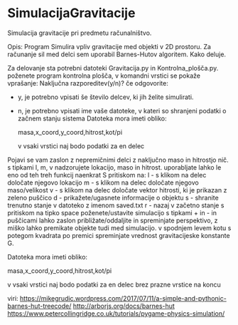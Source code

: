 # SimulacijaGravitacije
Simulacija gravitacije pri predmetu računalništvo.

Opis:
Program Simulira vpliv gravitacije med objekti v 2D prostoru. Za računanje sil med delci sem uporabil Barnes-Hutov algoritem.
Kako deluje.

Za delovanje sta potrebni datoteki Gravitacija.py in Kontrolna_plošča.py. 
poženete program kontrolna plošča, v komandni vrstici se pokaže vprašanje: Naključna razporeditev(y/n)?
če odgovorite:
- y, je potrebno vpisati še število delcev, ki jih želite simulirati. 
- n, je potrebno vpisati ime vaše datoteke, v kateri so shranjeni podatki o začnem stanju sistema
    Datoteka mora imeti obliko:

    masa,x_coord,y_coord,hitrost,kot/pi

    v vsaki vrstici naj bodo podatki za en delec

Pojavi se vam zaslon z nepremičnimi delci z naključno maso in hitrostjo nič.
s tipkami l, m, v nadzorujete lokacijo, maso in hitrost. uporabljate lahko le eno od teh treh funkcij naenkrat
    S pritiskom na:
    l - s klikom na delec določate njegovo lokacijo
    m - s klikom na delec določate njegovo maso/velikost
    v - s klikom na delec določate vektor hitrosti, ki je prikazan z zeleno puščico
    d - prikažete/ugasnete informacije o objektu
    s - shranite trenutno stanje v datoteko z imenom saved.txt
    r - nazaj v začetno stanje
    s pritiskom na tipko space poženete/ustavite simulacijo
s tipkami + in - in puščicami lahko zaslon približate/oddaljite in spreminjate perspektivo, z miško lahko premikate objekte tudi med simulacijo. 
v spodnjem levem kotu s potegom kvadrata po premici spreminjate vrednost gravitacijeske konstante G.


Datoteka mora imeti obliko:

masa,x_coord,y_coord,hitrost,kot/pi

v vsaki vrstici naj bodo podatki za en delec
brez prazne vrstice na koncu



viri:
https://mikegrudic.wordpress.com/2017/07/11/a-simple-and-pythonic-barnes-hut-treecode/
http://arborjs.org/docs/barnes-hut
https://www.petercollingridge.co.uk/tutorials/pygame-physics-simulation/




